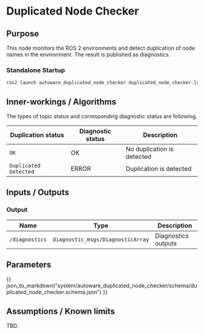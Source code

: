 # Duplicated Node Checker

## Purpose

This node monitors the ROS 2 environments and detect duplication of node names in the environment.
The result is published as diagnostics.

### Standalone Startup

```bash
ros2 launch autoware_duplicated_node_checker duplicated_node_checker.launch.xml
```

## Inner-workings / Algorithms

The types of topic status and corresponding diagnostic status are following.

| Duplication status    | Diagnostic status | Description                |
| --------------------- | ----------------- | -------------------------- |
| `OK`                  | OK                | No duplication is detected |
| `Duplicated Detected` | ERROR             | Duplication is detected    |

## Inputs / Outputs

### Output

| Name           | Type                              | Description         |
| -------------- | --------------------------------- | ------------------- |
| `/diagnostics` | `diagnostic_msgs/DiagnosticArray` | Diagnostics outputs |

## Parameters

{{ json_to_markdown("system/autoware_duplicated_node_checker/schema/duplicated_node_checker.schema.json") }}

## Assumptions / Known limits

TBD.
